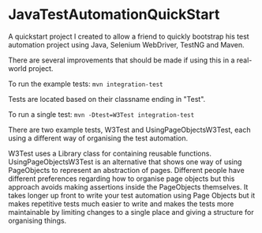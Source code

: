 # JavaTestAutomationQuickStart
A quickstart project I created to allow a friend to quickly bootstrap his test automation project using Java, Selenium WebDriver, TestNG and Maven.

There are several improvements that should be made if using this in a real-world project.  

To run the example tests: `mvn integration-test`

Tests are located based on their classname ending in "Test".

To run a single test: `mvn -Dtest=W3Test integration-test`

There are two example tests, W3Test and UsingPageObjectsW3Test, each using a different way of organising the test automation.

W3Test uses a Library class for containing reusable functions. UsingPageObjectsW3Test is an alternative that shows one way of using PageObjects to represent an abstraction of pages. Different people have different preferences regarding how to organise page objects but this approach avoids making assertions inside the PageObjects themselves.
It takes longer up front to write your test automation using Page Objects but it makes repetitive tests much easier to write and makes the tests more maintainable by limiting changes to a single place and giving a structure for organising things.
